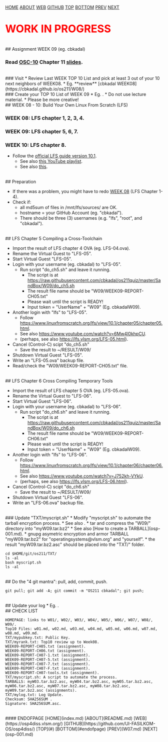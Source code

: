 ---
---

[HOME](index.md)
[ABOUT](README.md)
[WEB](https://osp4diss.vlsm.org/)
[GITHUB](https://github.com/UI-FASILKOM-OS/osp4diss/)
[TOP](#)
[BOTTOM](#endofpage)
[PREV](W07.md)
[NEXT](osp-001.md)

# <span style="color:red; font-weight:bold; font-size:larger;">WORK IN PROGRESS</span>

<br>
## Assignment WEEK 09 (eg. cbkadal) 

### Read [OSC-10](https://www.os-book.com/OS10/) Chapter 11 [slides](https://www.os-book.com/OS10/slide-dir/).

<br>
### Visit <https://os.vlsm.org/GitHubPages/>
* Review Last WEEK TOP 10 List and pick at least 3 out of your 10 next neighbors of WEEK08.
* Eg. **review** [cbkadal WEEK08](https://cbkadal.github.io/os211/W08/)

<br>
### Create your TOP 10 List of WEEK 09
* Eg. <https://cbkadal.github.io/os211/W09/>.
* Do not use lecture material.
* Please be more creative!

<br>
## WEEK 08 - 10: Build Your Own Linux From Scratch (LFS)

### WEEK 08: LFS chapter 1, 2, 3, 4.

### WEEK 09: LFS chapter 5, 6, 7.

### WEEK 10: LFS chapter 8.

* Follow the [official LFS guide version 10.1](https://www.linuxfromscratch.org/lfs/view/10.1/).
  * See also [this YouTube playlist](https://www.youtube.com/playlist?list=PLyc5xVO2uDsAlIkKBIGauDQ6LejoQovyL).
  * See also [this](https://lfs.vlsm.org/).

<br>
## Preparation

* If there was a problem, you might have to redo [WEEK 08](W08.md) (LFS Chapter 1-4).
* Check if:
  * all md5sum of files in /mnt/lfs/sources/ are OK.
  * hostname = your GitHub Account (eg. "cbkadal").
  * There should be three (3) usernames (e.g. "lfs", "root", and "cbkadal").

<br>
## LFS Chapter 5 Compiling a Cross-Toolchain

* Import the result of LFS chapter 4 OVA (eg. LFS-04.ova).
* Rename the Virtual Guest to "LFS-05".
* Start Virtual Guest "LFS-05".
* Login with your username (eg. cbkadal) to "LFS-05".
  * Run script "do_ch5.sh" and leave it running.
    * The script is at <https://raw.githubusercontent.com/cbkadal/os211quiz/master/SandBox/W09/do_ch5.sh>
    * The result file name should be "W09/WEEK09-REPORT-CH05.txt"
    * Please wait until the script is READY!
    * Input token = "UserName" + "W09" (Eg. cbkadalW09).
* Another login with "lfs" to "LFS-05".
  * Follow <https://www.linuxfromscratch.org/lfs/view/10.1/chapter05/chapter05.html>.
  * See also <https://www.youtube.com/watch?v=6Mw4l0khpCU>.
  * (perhaps, see also <https://lfs.vlsm.org/LFS-05.html>).
* Cancel (Control-C) scipt "do_ch5.sh"
  * Save the result to ~/RESULT/W09/
* Shutdown Virtual Guest "LFS-05".
* Write an "LFS-05.ova" backup file.
* Read/check the "W09/WEEK09-REPORT-CH05.txt" file.

<br>
## LFS Chapter 6 Cross Compiling Temporary Tools

* Import the result of LFS chapter 5 OVA (eg. LFS-05.ova).
* Rename the Virtual Guest to "LFS-06".
* Start Virtual Guest "LFS-06".
* Login with your username (eg. cbkadal) to "LFS-06".
  * Run script "do_ch6.sh" and leave it running.
    * The script is at <https://raw.githubusercontent.com/cbkadal/os211quiz/master/SandBox/W09/do_ch6.sh>
    * The result file name should be "W09/WEEK09-REPORT-CH06.txt"
    * Please wait until the script is READY!
    * Input token = "UserName" + "W09" (Eg. cbkadalW09).
* Another login with "lfs" to "LFS-06".
  * Follow <https://www.linuxfromscratch.org/lfs/view/10.1/chapter06/chapter06.html>.
  * See also <https://www.youtube.com/watch?v=J752kh-VYkU>.
  * (perhaps, see also <https://lfs.vlsm.org/LFS-06.html>).
* Cancel (Control-C) scipt "do_ch6.sh"
  * Save the result to ~/RESULT/W09/
* Shutdown Virtual Guest "LFS-06".
* Write an "LFS-06.ova" backup file.

<br>
### Update "TXT/myscript.sh"
* Modify "myscript.sh" to automate the tarball encryption process.
* See also <https://cbkadal.github.io/os211/004.html>.
* tar and compress the "W09/" directory into "myW09.tar.bz2"
  * See also [How to create a TARBALL](osp-001.md).
* gnupg asymetric encryption and armor TARBALL "myW09.tar.bz2" for "operatingsystems@vlsm.org" and "yourself".
* the result "myW09.tar.bz2.asc" should be placed into the "TXT/" folder.

```
cd $HOME/git/os211/TXT/
ls -al
bash myscript.sh
ls -al

```



<br>
## Do the "4 git mantra": pull, add, commit, push.

```
git pull; git add -A; git commit -m "OS211 cbkadal"; git push;

```

<br>
## Update your log
* Eg. <https://cbkadal.github.io/os211/TXT/mylog.txt>.

<br>
## CHECK LIST

```
HOMEPAGE: links to W01/, W02/, W03/, W04/, W05/, W06/, W07/, W08/, W09/.
Top10 Files: w01.md, w02.md, w03.md, w04.md, w05.md, w06.md, w07.md, w08.md, w09.md.
TXT/mypubkey.txt: Public Key.
TXT/myrank.txt: Top10 review up to Week08.
WEEK09-REPORT-CH05.txt (assignment).
WEEK09-REPORT-CH06.txt (assignment).
WEEK09-REPORT-CH07-1.txt (assignment).
WEEK09-REPORT-CH07-5.txt (assignment).
WEEK09-REPORT-CH07-7.txt (assignment).
WEEK09-REPORT-CH07-F.txt (assignment).
WEEK09-REPORT-CH07-tools.txt (assignment).
TXT/myscript.sh: A script to automate the process.
TARBALLS: myW03.tar.bz2.asc, myW04.tar.bz2.asc, myW05.tar.bz2.asc, 
myW06.tar.bz2.asc, myW07.tar.bz2.asc, myW08.tar.bz2.asc, myW09.tar.bz2.asc (assignments).
TXT/mylog.txt: Log Update.
Checksum: SHA256SUM .
Signature: SHA256SUM.asc.

```

<br>
#### ENDOFPAGE
[HOME](index.md)
[ABOUT](README.md)
[WEB](https://osp4diss.vlsm.org/)
[GITHUB](https://github.com/UI-FASILKOM-OS/osp4diss/)
[TOP](#)
[BOTTOM](#endofpage)
[PREV](W07.md)
[NEXT](osp-001.md)
<br>

